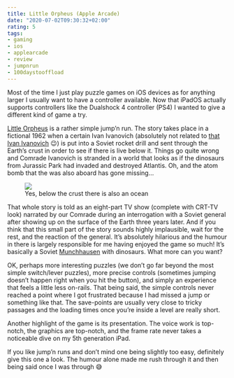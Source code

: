```yaml
---
title: Little Orpheus (Apple Arcade)
date: "2020-07-02T09:30:32+02:00"
rating: 5
tags:
- gaming
- ios
- applearcade
- review
- jumpnrun
- 100daystooffload
---
```


Most of the time I just play puzzle games on iOS devices as for anything larger I usually want to have a controller available. Now that iPadOS actually supports controllers like the Dualshock 4 controller (PS4) I wanted to give a different kind of game a try.

[Little Orpheus](https://www.littleorpheus.com/) is a rather simple jump’n run. The story takes place in a fictional 1962 when a certain Ivan Ivanovich (absolutely not related to [that Ivan Ivanovich](https://en.wikipedia.org/wiki/Ivan_Ivanovich_(Vostok_programme)) 😉) is put into a Soviet rocket drill and sent through the Earth’s crust in order to see if there is live below it. Things go quite wrong and Comrade Ivanovich is stranded in a world that looks as if the dinosaurs from Jurassic Park had invaded and destroyed Atlantis. Oh, and the atom bomb that the was also aboard has gone missing…

<figure><img src="/media/2020/littleorpheus.jpg"><figcaption>Yes, below the crust there is also an ocean</figcaption></figure>

That whole story is told as an eight-part TV show (complete with CRT-TV look) narrated by our Comrade during an interrogation with a Soviet general after showing up on the surface of the Earth three years later. And if you think that this small part of the story sounds highly implausible, wait for the rest, and the reaction of the general. It’s absolutely hilarious and the humour in there is largely responsible for me having enjoyed the game so much! It’s basically a Soviet [Munchhausen](https://en.wikipedia.org/wiki/Baron_Munchausen) with dinosaurs. What more can you want?

OK, perhaps more interesting puzzles (we don’t go far beyond the most simple switch/lever puzzles), more precise controls (sometimes jumping doesn’t happen right when you hit the button), and simply an experience that feels a little less on-rails. That being said, the simple controls never reached a point where I got frustrated because I had missed a jump or something like that. The save-points are usually very close to tricky passages and the loading times once you’re inside a level are really short.

Another highlight of the game is its presentation. The voice work is top-notch, the graphics are top-notch, and the frame rate never takes  a noticeable dive on my 5th generation iPad. 

If you like jump’n runs and don’t mind one being slightly too easy, definitely give this one a look. The humour alone made me rush through it and then being said once I was through 😅
